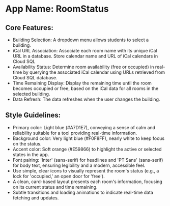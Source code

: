 # **App Name**: RoomStatus

## Core Features:

- Building Selection: A dropdown menu allows students to select a building.
- iCal URL Association: Associate each room name with its unique iCal URL in a database. Store calendar name and URL of iCal calendars in Cloud SQL
- Availability Status: Determine room availability (free or occupied) in real-time by querying the associated iCal calendar using URLs retrieved from Cloud SQL database.
- Time Remaining Display: Display the remaining time until the room becomes occupied or free, based on the iCal data for all rooms in the selected building.
- Data Refresh: The data refreshes when the user changes the building.

## Style Guidelines:

- Primary color: Light blue (#A7D1E7), conveying a sense of calm and reliability suitable for a tool providing real-time information.
- Background color: Very light blue (#F0F8FF), nearly white to keep focus on the status.
- Accent color: Soft orange (#E59866) to highlight the active or selected states in the app.
- Font pairing: 'Inter' (sans-serif) for headlines and 'PT Sans' (sans-serif) for body text, ensuring legibility and a modern, accessible feel.
- Use simple, clear icons to visually represent the room's status (e.g., a lock for 'occupied,' an open door for 'free').
- A clean, card-based layout presents each room's information, focusing on its current status and time remaining.
- Subtle transitions and loading animations to indicate real-time data fetching and updates.